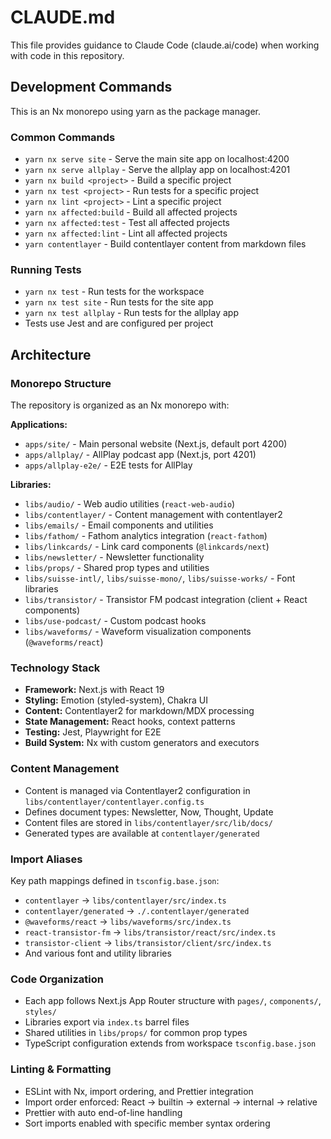 # CLAUDE.md

This file provides guidance to Claude Code (claude.ai/code) when working with code in this repository.

## Development Commands

This is an Nx monorepo using yarn as the package manager.

### Common Commands
- `yarn nx serve site` - Serve the main site app on localhost:4200  
- `yarn nx serve allplay` - Serve the allplay app on localhost:4201
- `yarn nx build <project>` - Build a specific project
- `yarn nx test <project>` - Run tests for a specific project
- `yarn nx lint <project>` - Lint a specific project
- `yarn nx affected:build` - Build all affected projects
- `yarn nx affected:test` - Test all affected projects
- `yarn nx affected:lint` - Lint all affected projects
- `yarn contentlayer` - Build contentlayer content from markdown files

### Running Tests
- `yarn nx test` - Run tests for the workspace
- `yarn nx test site` - Run tests for the site app
- `yarn nx test allplay` - Run tests for the allplay app
- Tests use Jest and are configured per project

## Architecture

### Monorepo Structure
The repository is organized as an Nx monorepo with:

**Applications:**
- `apps/site/` - Main personal website (Next.js, default port 4200)
- `apps/allplay/` - AllPlay podcast app (Next.js, port 4201)  
- `apps/allplay-e2e/` - E2E tests for AllPlay

**Libraries:**
- `libs/audio/` - Web audio utilities (`react-web-audio`)
- `libs/contentlayer/` - Content management with contentlayer2
- `libs/emails/` - Email components and utilities
- `libs/fathom/` - Fathom analytics integration (`react-fathom`)
- `libs/linkcards/` - Link card components (`@linkcards/next`)
- `libs/newsletter/` - Newsletter functionality
- `libs/props/` - Shared prop types and utilities
- `libs/suisse-intl/`, `libs/suisse-mono/`, `libs/suisse-works/` - Font libraries
- `libs/transistor/` - Transistor FM podcast integration (client + React components)
- `libs/use-podcast/` - Custom podcast hooks
- `libs/waveforms/` - Waveform visualization components (`@waveforms/react`)

### Technology Stack
- **Framework:** Next.js with React 19
- **Styling:** Emotion (styled-system), Chakra UI  
- **Content:** Contentlayer2 for markdown/MDX processing
- **State Management:** React hooks, context patterns
- **Testing:** Jest, Playwright for E2E
- **Build System:** Nx with custom generators and executors

### Content Management
- Content is managed via Contentlayer2 configuration in `libs/contentlayer/contentlayer.config.ts`
- Defines document types: Newsletter, Now, Thought, Update
- Content files are stored in `libs/contentlayer/src/lib/docs/`
- Generated types are available at `contentlayer/generated`

### Import Aliases
Key path mappings defined in `tsconfig.base.json`:
- `contentlayer` → `libs/contentlayer/src/index.ts`
- `contentlayer/generated` → `./.contentlayer/generated`
- `@waveforms/react` → `libs/waveforms/src/index.ts`
- `react-transistor-fm` → `libs/transistor/react/src/index.ts`
- `transistor-client` → `libs/transistor/client/src/index.ts`
- And various font and utility libraries

### Code Organization
- Each app follows Next.js App Router structure with `pages/`, `components/`, `styles/`
- Libraries export via `index.ts` barrel files
- Shared utilities in `libs/props/` for common prop types
- TypeScript configuration extends from workspace `tsconfig.base.json`

### Linting & Formatting
- ESLint with Nx, import ordering, and Prettier integration
- Import order enforced: React → builtin → external → internal → relative
- Prettier with auto end-of-line handling
- Sort imports enabled with specific member syntax ordering